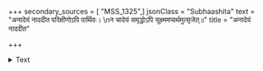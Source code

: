 +++
secondary_sources = [ "MSS_1325",]
jsonClass = "Subhaashita"
text = "अनादेयं नाददीत परिक्षीणोऽपि पार्थिवः।  \nन चादेयं समृद्धोऽपि सूक्ष्ममप्यर्थमुत्सृजेत्॥"
title = "अनादेयं नाददीत"

+++

<details><summary>Text</summary>

अनादेयं नाददीत परिक्षीणोऽपि पार्थिवः।  
न चादेयं समृद्धोऽपि सूक्ष्ममप्यर्थमुत्सृजेत्॥
</details>
